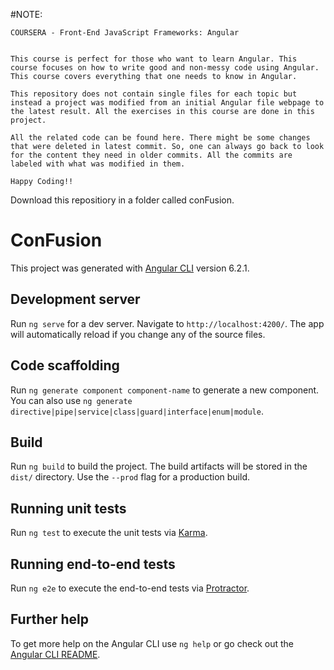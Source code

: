 #NOTE:
	
	COURSERA - Front-End JavaScript Frameworks: Angular
	

	This course is perfect for those who want to learn Angular. This course focuses on how to write good and non-messy code using Angular. This course covers everything that one needs to know in Angular.
	
	This repository does not contain single files for each topic but instead a project was modified from an initial Angular file webpage to the latest result. All the exercises in this course are done in this project.
	
	All the related code can be found here. There might be some changes that were deleted in latest commit. So, one can always go back to look for the content they need in older commits. All the commits are labeled with what was modified in them.
	
	Happy Coding!!


Download this repositiory in a folder called conFusion.

# ConFusion

This project was generated with [Angular CLI](https://github.com/angular/angular-cli) version 6.2.1.

## Development server

Run `ng serve` for a dev server. Navigate to `http://localhost:4200/`. The app will automatically reload if you change any of the source files.

## Code scaffolding

Run `ng generate component component-name` to generate a new component. You can also use `ng generate directive|pipe|service|class|guard|interface|enum|module`.

## Build

Run `ng build` to build the project. The build artifacts will be stored in the `dist/` directory. Use the `--prod` flag for a production build.

## Running unit tests

Run `ng test` to execute the unit tests via [Karma](https://karma-runner.github.io).

## Running end-to-end tests

Run `ng e2e` to execute the end-to-end tests via [Protractor](http://www.protractortest.org/).

## Further help

To get more help on the Angular CLI use `ng help` or go check out the [Angular CLI README](https://github.com/angular/angular-cli/blob/master/README.md).
